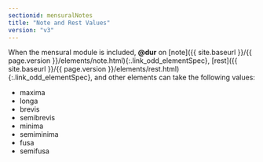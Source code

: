 ```yaml
---
sectionid: mensuralNotes
title: "Note and Rest Values"
version: "v3"
---
```




When the mensural module is included, **@dur** on [note]({{ site.baseurl }}/{{ page.version }}/elements/note.html){:.link_odd_elementSpec}, [rest]({{ site.baseurl }}/{{ page.version }}/elements/rest.html){:.link_odd_elementSpec}, and other elements can take the following values:


- maxima
- longa
- brevis
- semibrevis
- minima
- semiminima
- fusa
- semifusa




